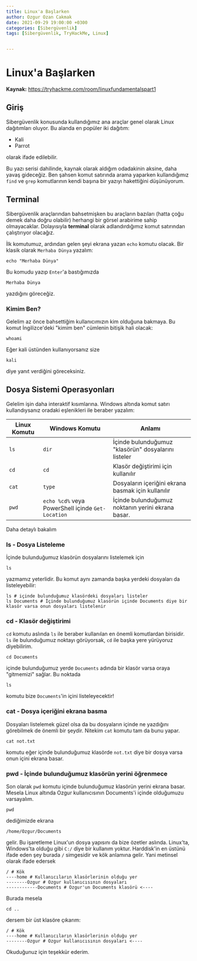 ```yaml
---
title: Linux'a Başlarken
author: Ozgur Ozan Cakmak
date: 2021-09-29 19:00:00 +0300
categories: [Sibergüvenlik]
tags: [Sibergüvenlik, TryHackMe, Linux]


---
```


# Linux'a Başlarken

**Kaynak:** https://tryhackme.com/room/linuxfundamentalspart1

## Giriş

Sibergüvenlik konusunda kullandığımız ana araçlar genel olarak Linux dağıtımları oluyor. Bu alanda en popüler iki dağıtım:

- Kali
- Parrot

olarak ifade edilebilir. 

Bu yazı serisi dahilinde, kaynak olarak aldığım odadakinin aksine, daha yavaş gideceğiz. Ben şahsen komut satırında arama yaparken kullandığımız `find` ve `grep` komutlarının kendi başına bir yazıyı hakettiğini düşünüyorum.

## Terminal

Sibergüvenlik araçlarından bahsetmişken bu araçların bazıları (hatta çoğu demek daha doğru olabilir) herhangi bir görsel arabirime sahip olmayacaklar. Dolayısıyla **terminal** olarak adlandırdığımız komut satırından çalıştırıyor olacağız. 

İlk komutumuz, ardından gelen şeyi ekrana yazan `echo` komutu olacak. Bir klasik olarak `Merhaba Dünya` yazalım:

	echo "Merhaba Dünya"

Bu komudu yazıp `Enter`'a bastığımızda 

	Merhaba Dünya

yazdığını göreceğiz.

### Kimim Ben?

Gelelim az önce bahsettiğim kullanıcımızın kim olduğuna bakmaya. Bu komut İngilizce'deki "kimim ben" cümlenin bitişik hali olacak:

	whoami

Eğer kali üstünden kullanıyorsanız size

	kali

diye yanıt verdiğini göreceksiniz.

## Dosya Sistemi Operasyonları
Gelelim işin daha interaktif kısımlarına. Windows altında komut satırı kullandıysanız oradaki eşlenikleri ile beraber yazalım:

Linux Komutu | Windows Komutu | Anlamı
-|-|-
`ls` | `dir` | İçinde bulunduğumuz "klasörün" dosyalarını listeler
`cd` | `cd` | Klasör değiştirimi için kullanılır
`cat` | `type` | Dosyaların içeriğini ekrana basmak için kullanılır
`pwd` | `echo %cd%` veya PowerShell içinde `Get-Location` | İçinde bulunduğumuz noktanın yerini ekrana basar.

Daha detaylı bakalım

### ls - Dosya Listeleme
İçinde bulunduğumuz klasörün dosyalarını listelemek için

	ls

yazmamız yeterlidir. Bu komut aynı zamanda başka yerdeki dosyaları da listeleyebilir:
	
	ls # içinde bulunduğumuz klasördeki dosyaları listeler
	ls Documents # İçinde bulunduğumuz klasörün içinde Documents diye bir klasör varsa onun dosyaları listelenir

### cd - Klasör değiştirimi
`cd` komutu aslında `ls` ile beraber kullanılan en önemli komutlardan birisidir. `ls` ile bulunduğumuz noktayı görüyorsak, `cd` ile başka yere yürüyoruz diyebilirim. 

	cd Documents

içinde bulunduğumuz yerde `Documents` adında bir klasör varsa oraya "gitmemizi" sağlar. Bu noktada

	ls

komutu bize `Documents`'in içini listeleyecektir!

### cat - Dosya içeriğini ekrana basma
Dosyaları listelemek güzel olsa da bu dosyaların içinde ne yazdığını görebilmek de önemli bir şeydir. Nitekim `cat` komutu tam da bunu yapar.

	cat not.txt

komutu eğer içinde bulunduğumuz klasörde `not.txt` diye bir dosya varsa onun içini ekrana basar. 

### pwd - İçinde bulunduğumuz klasörün yerini öğrenmece
Son olarak `pwd` komutu içinde bulunduğumuz klasörün yerini ekrana basar. Mesela Linux altında Ozgur kullanıcısının Documents'i içinde olduğumuzu varsayalım.

	pwd

dediğimizde ekrana

	/home/Ozgur/Documents

gelir. Bu işaretleme Linux'un dosya yapısını da bize özetler aslında. Linux'ta, Windows'ta olduğu gibi `C:/` diye bir kullanım yoktur. Harddisk'in en üstünü ifade eden şey burada `/` simgesidir ve kök anlamına gelir. Yani metinsel olarak ifade edersek

	/ # Kök
	----home # Kullanıcıların klasörlerinin olduğu yer
	--------Ozgur # Ozgur kullanıcısının dosyaları
	------------Documents # Ozgur'un Documents klasörü <----

Burada mesela 

	cd ..

dersem bir üst klasöre çıkarım:

	/ # Kök
	----home # Kullanıcıların klasörlerinin olduğu yer
	--------Ozgur # Ozgur kullanıcısının dosyaları <----


Okuduğunuz için teşekkür ederim.